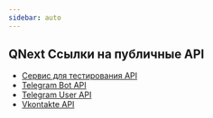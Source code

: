 ```yaml
---
sidebar: auto
---
```


## QNext Ссылки на публичные API
* [Сервис для тестирования API](https://postman.com/)
* [Telegram Bot API](https://core.telegram.org/bots/api)
* [Telegram User API](https://core.telegram.org/methods)
* [Vkontakte API](https://vk.com/dev/access_token)